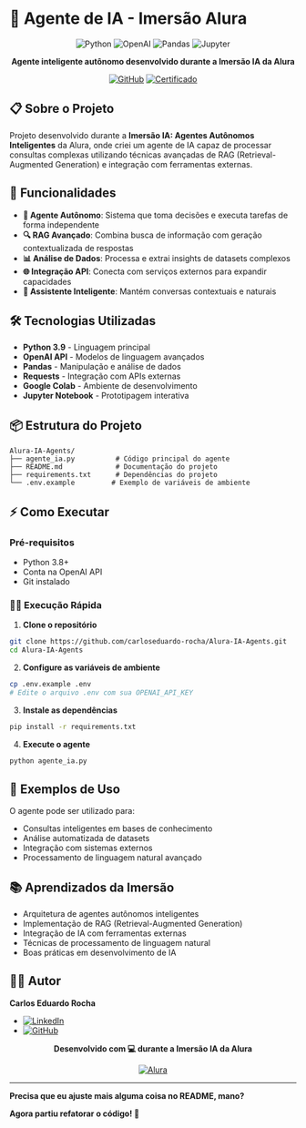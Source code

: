 # 🧠 Agente de IA - Imersão Alura

<div align="center">

![Python](https://img.shields.io/badge/Python-3776AB?style=for-the-badge&logo=python&logoColor=white)
![OpenAI](https://img.shields.io/badge/OpenAI-412991?style=for-the-badge&logo=openai&logoColor=white)
![Pandas](https://img.shields.io/badge/Pandas-150458?style=for-the-badge&logo=pandas&logoColor=white)
![Jupyter](https://img.shields.io/badge/Jupyter-F37626?style=for-the-badge&logo=jupyter&logoColor=white)

**Agente inteligente autônomo desenvolvido durante a Imersão IA da Alura**

[![GitHub](https://img.shields.io/badge/👁️_Ver_Código-181717?style=for-the-badge&logo=github&logoColor=white)](agente_ia.py)
[![Certificado](https://img.shields.io/badge/📜_Certificado-FF6B00?style=for-the-badge&logo=alura&logoColor=white)](https://cursos.alura.com.br/immersion/certificate/1c584cf8-80ac-46eb-81b6-7b8259235cb7)

</div>

## 📋 Sobre o Projeto

Projeto desenvolvido durante a **Imersão IA: Agentes Autônomos Inteligentes** da Alura, onde criei um agente de IA capaz de processar consultas complexas utilizando técnicas avançadas de RAG (Retrieval-Augmented Generation) e integração com ferramentas externas.

## 🚀 Funcionalidades

- **🤖 Agente Autônomo**: Sistema que toma decisões e executa tarefas de forma independente
- **🔍 RAG Avançado**: Combina busca de informação com geração contextualizada de respostas
- **📊 Análise de Dados**: Processa e extrai insights de datasets complexos
- **🌐 Integração API**: Conecta com serviços externos para expandir capacidades
- **💬 Assistente Inteligente**: Mantém conversas contextuais e naturais

## 🛠️ Tecnologias Utilizadas

- **Python 3.9** - Linguagem principal
- **OpenAI API** - Modelos de linguagem avançados
- **Pandas** - Manipulação e análise de dados
- **Requests** - Integração com APIs externas
- **Google Colab** - Ambiente de desenvolvimento
- **Jupyter Notebook** - Prototipagem interativa

## 📦 Estrutura do Projeto

```
Alura-IA-Agents/
├── agente_ia.py          # Código principal do agente
├── README.md             # Documentação do projeto
├── requirements.txt      # Dependências do projeto
└── .env.example         # Exemplo de variáveis de ambiente
```

## ⚡ Como Executar

### Pré-requisitos
- Python 3.8+
- Conta na OpenAI API
- Git instalado

### 🏃‍♂️ Execução Rápida

1. **Clone o repositório**
```bash
git clone https://github.com/carloseduardo-rocha/Alura-IA-Agents.git
cd Alura-IA-Agents
```

2. **Configure as variáveis de ambiente**
```bash
cp .env.example .env
# Edite o arquivo .env com sua OPENAI_API_KEY
```

3. **Instale as dependências**
```bash
pip install -r requirements.txt
```

4. **Execute o agente**
```bash
python agente_ia.py
```

## 🎯 Exemplos de Uso

O agente pode ser utilizado para:
- Consultas inteligentes em bases de conhecimento
- Análise automatizada de datasets
- Integração com sistemas externos
- Processamento de linguagem natural avançado

## 📚 Aprendizados da Imersão

- Arquitetura de agentes autônomos inteligentes
- Implementação de RAG (Retrieval-Augmented Generation)
- Integração de IA com ferramentas externas
- Técnicas de processamento de linguagem natural
- Boas práticas em desenvolvimento de IA

## 👨‍💻 Autor

**Carlos Eduardo Rocha**
- [![LinkedIn](https://img.shields.io/badge/LinkedIn-0077B5?style=flat&logo=linkedin&logoColor=white)](https://linkedin.com/in/seu-linkedin)
- [![GitHub](https://img.shields.io/badge/GitHub-181717?style=flat&logo=github&logoColor=white)](https://github.com/carloseduardo-rocha)

<div align="center">

**Desenvolvido com 💻 durante a Imersão IA da Alura**

[![Alura](https://img.shields.io/badge/Alura-FF6B00?style=for-the-badge&logo=alura&logoColor=white)](https://www.alura.com.br)

</div>

---


**Precisa que eu ajuste mais alguma coisa no README, mano?** 

**Agora partiu refatorar o código! 💪**
